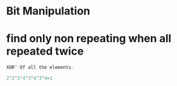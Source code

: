 # Bit Manipulation

# find only non repeating when all repeated twice

```cpp
XOR^ Of all the elements.

2^2^1^4^3^4^3^4=1
```